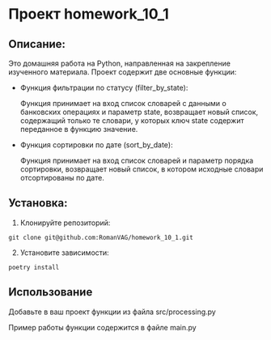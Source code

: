 #
# Проект homework_10_1

## Описание:

Это домашняя работа на Python, направленная на закрепление изученного материала. Проект содержит две основные функции:

* Функция фильтрации по статусу (filter_by_state):
  
  Функция принимает на вход список словарей с данными о банковских операциях и параметр state, возвращает новый список, содержащий только те словари, у которых ключ state содержит переданное в функцию значение.

* Функция сортировки по дате (sort_by_date):

  Функция принимает на вход список словарей и параметр порядка сортировки, возвращает новый список, в котором исходные словари отсортированы по дате.


## Установка:

1. Клонируйте репозиторий:
```
git clone git@github.com:RomanVAG/homework_10_1.git
```
2. Установите зависимости:
```
poetry install
```


## Использование
Добавьте в ваш проект функции из файла src/processing.py

Пример работы функции содержится в файле main.py



